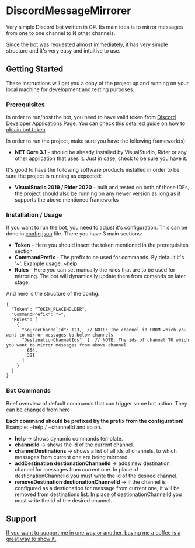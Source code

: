 # DiscordMessageMirrorer
Very simple Discord bot written in C#. Its main idea is to mirror messages from one to one channel to N other channels.

Since the bot was requested almost immediately, it has very simple structure and it's very easy and intuitive to use.

## Getting Started
These instructions will get you a copy of the project up and running on your local machine for development and testing purposes.

### Prerequisites
In order to run/host the bot, you need to have valid token from [Discord Developer Applications Page](https://discord.com/developers/applications). 
You can check this [detailed guide on how to obtain bot token](https://www.writebots.com/discord-bot-token/)

In order to run the project, make sure you have the following framework(s):
* **NET Core 3.1** - should be already installed by VisualStudio, Rider or any other application that uses it. Just in case, check to be sure you have it.

It's good to have the following software products installed in order to be sure the project is running as expected:
* **VisualStudio 2019 / Rider 2020** - built and tested on both of those IDEs, the project should also be running on any newer version as long as it supports the above mentioned frameworks

### Installation / Usage

If you want to run the bot, you need to adjust it's configuration. This can be done in [config.json](MessageMirrorerBot/config.json) file. There you have 3 main sections:

* **Token** - Here you should insert the token mentioned in the prerequisites section
* **CommandPrefix** - The prefix to be used for commands. By default it's '~'. Example usage: ~help
* **Rules** - Here you can set manually the rules that are to be used for mirroring. The bot will dynamically update them from comands on later stage.

And here is the structure of the config:
```
{
  "Token": "TOKEN_PLACEHOLDER", 
  "CommandPrefix": "~",  
  "Rules": [
    {
      "SourceChannelId": 123,  // NOTE: The channel id FROM which you want to mirror messages to below channels
      "DestinationChannelIds": [  // NOTE: The ids of channel TO which you want to mirror messages from above channel
        654,
        321
      ]
    }
  ]
}
```

### Bot Commands
Brief overview of default commands that can trigger some bot action. They can be changed from [here](MessageMirrorerBot/CommandConstants.cs)

**Each command should be prefixed by the prefix from the configuration!**  Example: ~help / ~channelId and so on.

* **help** -> shows dynamic commands template.
* **channelId** ->  shows the id of the current channel.
* **channelDestinations** ->  shows a list of all ids of channels, to which messages from current one are being mirrored.
* **addDestination destionationChannelId** -> adds new destination channel for messages from current one. In place of destionationChannelId you must write the id of the desired channel.
* **removeDestination destionationChannelId** -> if the channel is configured as a destionation for message from current one, it will be removed from destinations list. In place of destionationChannelId you must write the id of the desired channel.

## Support

<a href="https://www.buymeacoffee.com/i.ganchosov" target="_blank">If you want to support me in one way or another, buying me a coffee is a great way to show it.</a>

